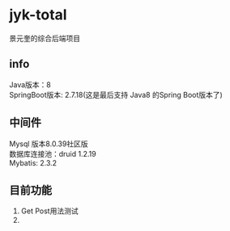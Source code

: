 # jyk-total

景元奎的综合后端项目

## info
Java版本：8<br>
SpringBoot版本: 2.7.18(这是最后支持 Java8 的Spring Boot版本了)


## 中间件
Mysql 版本8.0.39社区版<br>
数据库连接池：druid 1.2.19<br>
Mybatis: 2.3.2

## 目前功能
1. Get Post用法测试
2. 
